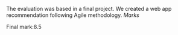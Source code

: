 The evaluation was based in a final project. We created a web app recommendation following Agile methodology.
_Marks_

Final mark:8.5
